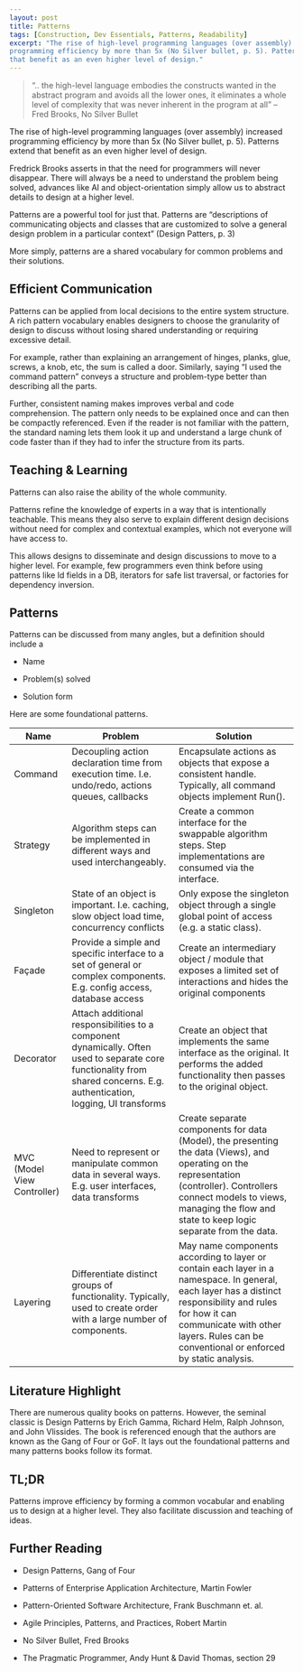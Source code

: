 ```yaml
---
layout: post
title: Patterns
tags: [Construction, Dev Essentials, Patterns, Readability]
excerpt: "The rise of high-level programming languages (over assembly) increased
programming efficiency by more than 5x (No Silver bullet, p. 5). Patterns extend
that benefit as an even higher level of design."
---
```


>   “.. the high-level language embodies the constructs wanted in the abstract
>   program and avoids all the lower ones, it eliminates a whole level of
>   complexity that was never inherent in the program at all” – Fred Brooks, No Silver Bullet

The rise of high-level programming languages (over assembly) increased
programming efficiency by more than 5x (No Silver bullet, p. 5). Patterns extend
that benefit as an even higher level of design.

Fredrick Brooks asserts in that the need for programmers will never disappear.
There will always be a need to understand the problem being solved, advances
like AI and object-orientation simply allow us to abstract details to design at
a higher level.

Patterns are a powerful tool for just that. Patterns are “descriptions of
communicating objects and classes that are customized to solve a general design
problem in a particular context” (Design Patters, p. 3)

More simply, patterns are a shared vocabulary for common problems and their
solutions.

Efficient Communication
-----------------------

Patterns can be applied from local decisions to the entire system structure. A
rich pattern vocabulary enables designers to choose the granularity of design to
discuss without losing shared understanding or requiring excessive detail.

For example, rather than explaining an arrangement of hinges, planks, glue,
screws, a knob, etc, the sum is called a door. Similarly, saying “I used the
command pattern” conveys a structure and problem-type better than describing all
the parts.

Further, consistent naming makes improves verbal and code comprehension. The
pattern only needs to be explained once and can then be compactly referenced.
Even if the reader is not familiar with the pattern, the standard naming lets
them look it up and understand a large chunk of code faster than if they had to
infer the structure from its parts.

Teaching & Learning
-------------------

Patterns can also raise the ability of the whole community.

Patterns refine the knowledge of experts in a way that is intentionally
teachable. This means they also serve to explain different design decisions
without need for complex and contextual examples, which not everyone will have
access to.

This allows designs to disseminate and design discussions to move to a higher
level. For example, few programmers even think before using patterns like Id
fields in a DB, iterators for safe list traversal, or factories for dependency
inversion.

## Patterns

Patterns can be discussed from many angles, but a definition should include a

-   Name

-   Problem(s) solved

-   Solution form

Here are some foundational patterns.

| **Name**                    | **Problem**                                                                                                                                                                | **Solution**                                                                                                                                                                                                                                        |
|-----------------------------|----------------------------------------------------------------------------------------------------------------------------------------------------------------------------|-----------------------------------------------------------------------------------------------------------------------------------------------------------------------------------------------------------------------------------------------------|
| Command                     | Decoupling action declaration time from execution time. I.e. undo/redo, actions queues, callbacks                                                                          | Encapsulate actions as objects that expose a consistent handle. Typically, all command objects implement Run().                                                                                                                                     |
| Strategy                    | Algorithm steps can be implemented in different ways and used interchangeably.                                                                                             | Create a common interface for the swappable algorithm steps. Step implementations are consumed via the interface.                                                                                                                                   |
| Singleton                   | State of an object is important. I.e. caching, slow object load time, concurrency conflicts                                                                                | Only expose the singleton object through a single global point of access (e.g. a static class).                                                                                                                                                     |
| Façade                      | Provide a simple and specific interface to a set of general or complex components. E.g. config access, database access                                                     | Create an intermediary object / module that exposes a limited set of interactions and hides the original components                                                                                                                                 |
| Decorator                   | Attach additional responsibilities to a component dynamically. Often used to separate core functionality from shared concerns. E.g. authentication, logging, UI transforms | Create an object that implements the same interface as the original. It performs the added functionality then passes to the original object.                                                                                                        |
| MVC (Model View Controller) | Need to represent or manipulate common data in several ways. E.g. user interfaces, data transforms                                                                         | Create separate components for data (Model), the presenting the data (Views), and operating on the representation (controller). Controllers connect models to views, managing the flow and state to keep logic separate from the data.              |
| Layering                    | Differentiate distinct groups of functionality. Typically, used to create order with a large number of components.                                                         | May name components according to layer or contain each layer in a namespace. In general, each layer has a distinct responsibility and rules for how it can communicate with other layers. Rules can be conventional or enforced by static analysis. |

## Literature Highlight

There are numerous quality books on patterns. However, the seminal classic is
Design Patterns by Erich Gamma, Richard Helm, Ralph Johnson, and John Vlissides.
The book is referenced enough that the authors are known as the Gang of Four or
GoF. It lays out the foundational patterns and many patterns books follow its
format.

## TL;DR

Patterns improve efficiency by forming a common vocabular and enabling us to
design at a higher level. They also facilitate discussion and teaching of ideas.

## Further Reading

-   Design Patterns, Gang of Four

-   Patterns of Enterprise Application Architecture, Martin Fowler

-   Pattern-Oriented Software Architecture, Frank Buschmann et. al.

-   Agile Principles, Patterns, and Practices, Robert Martin

-   No Silver Bullet, Fred Brooks

-   The Pragmatic Programmer, Andy Hunt & David Thomas, section 29
